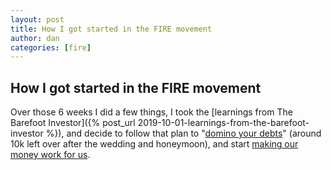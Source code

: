 ```yaml
---
layout: post
title: How I got started in the FIRE movement
author: dan
categories: [fire]
---
```


## How I got started in the FIRE movement

Over those 6 weeks I did a few things, I took the [learnings from The Barefoot Investor]({% post_url 2019-10-01-learnings-from-the-barefoot-investor %}), and decide to follow that plan to "[domino your debts](https://barefootinvestor.com/barefoot-steps/step-3-domino-debts/)" (around 10k left over after the wedding and honeymoon), and start [making our money work for us](https://catchingfire.com.au/make-your-money-work-for-you).

